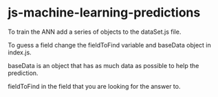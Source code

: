 # js-machine-learning-predictions

To train the ANN add a series of objects to the dataSet.js file.

To guess a field change the fieldToFind variable and baseData object in index.js.

baseData is an object that has as much data as possible to help the prediction.

fieldToFind in the field that you are looking for the answer to.